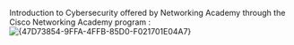 Introduction to Cybersecurity offered by Networking Academy through the Cisco Networking Academy program :
![{47D73854-9FFA-4FFB-85D0-F021701E04A7}](https://github.com/user-attachments/assets/a0cffd6d-eaae-4757-81f8-9488e1052ecc)

